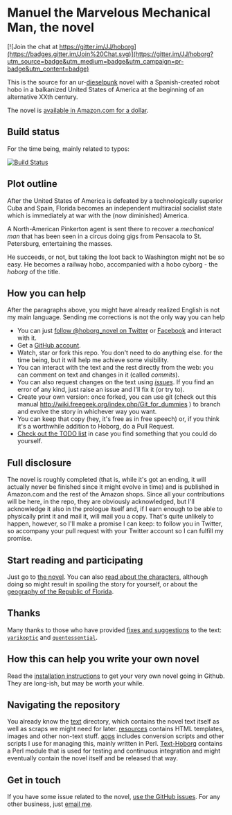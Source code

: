 Manuel the Marvelous Mechanical Man, the novel
======

[![Join the chat at https://gitter.im/JJ/hoborg](https://badges.gitter.im/Join%20Chat.svg)](https://gitter.im/JJ/hoborg?utm_source=badge&utm_medium=badge&utm_campaign=pr-badge&utm_content=badge)

This is the source for an ur-[dieselpunk](https://es.wikipedia.org/wiki/Dieselpunk) novel with a Spanish-created robot hobo in a balkanized
United States of America at the beginning of an alternative XXth century. 

The novel is [available in Amazon.com for a dollar](https://www.amazon.com/dp/B00ED084BK/ref=as_li_ss_til?tag=perltutobyjjmere&camp=0&creative=0&linkCode=as4&creativeASIN=B00ED084BK&adid=1HG3N2ZNW9C40MFDC9WP&). 

Build status
---------------

For the time being, mainly related to typos:

[![Build Status](https://travis-ci.org/JJ/hoborg.png)](https://travis-ci.org/JJ/hoborg)

Plot outline
---------------

After the United States of America is defeated by a technologically superior Cuba and
Spain, Florida becomes an independent multiracial socialist state
which is immediately at war with the (now diminished) America. 

A North-American Pinkerton agent is sent there to recover a
*mechanical man* that has been seen in a circus doing gigs from
Pensacola to St. Petersburg, entertaining the masses. 

He succeeds, or not, but taking the loot back to Washington might not be so easy. He becomes a
railway hobo, accompanied with a hobo cyborg - the *hoborg* of the title.

How you can help
-----------------------

After the paragraphs above, you might have already realized English is not my
main language. Sending me corrections  is not the only way you can help

* You can just
  [follow @hoborg_novel on Twitter](http://twitter.com/hoborg_novel)
  or [Facebook](https://www.facebook.com/ManuelTheMagnificent) and interact with it.
* Get a [GitHub account](http://github.com).
* Watch, star or fork this repo. You don't need to do anything else.
   for the time being, but it will help me achieve some visibility.
* You can interact with the text and the rest directly from the web:
  you can comment on text and changes in it (called *commits*).
* You can also request changes on the text using [*issues*](https://github.com/JJ/hoborg/issues). If you find
  an error of any kind, just raise an issue and I'll fix it (or try
  to).
* Create your own version: once forked, you can use git (check out
  this manual http://wiki.freegeek.org/index.php/Git_for_dummies ) to
  branch and evolve the story in whichever way you want.
* You can keep that copy (hey, it's free as in free speech) or, if you think
  it's a worthwhile addition to Hoborg, do a Pull Request.
* [Check out the TODO list](TODO.md) in case you find something that
  you could do yourself. 

Full disclosure
------------------

The novel is roughly completed (that is, while it's got an ending, it will
actually never be finished since it might evolve in time) and is
published in Amazon.com and the rest of the Amazon shops. Since all
your contributions will be here, in the repo, they are obviously
acknowledged, but I'll acknowledge it also in the prologue itself and,
if I earn enough to be able to physically print it and mail it, will
mail you a copy. That's quite unlikely to happen, however, so I'll
make a promise I can keep: to follow you in Twitter, so accompany your pull request with your Twitter account so I can fulfill my promise. 

Start reading and participating
---------------------------------------

Just go to [the novel](text/text.md). You can also
[read about the characters](text/characters.md), although doing so
might result in spoiling the story for yourself, or about the
[geography of the Republic of Florida](text/geography.md). 

Thanks
------

Many thanks to those who have provided
[fixes and suggestions](https://github.com/JJ/hoborg/pulls?q=is%3Apr+is%3Aclosed)
to the text: [`yarikoptic`](https://github.com/yarikoptic) and [`quentessential`](http://github.com/quentessential).

How this can help you write your own novel
-----------------------

Read the [installation instructions](INSTALL.md) to get your very own novel going in Github. They are long-ish, but may be worth your while. 

Navigating the repository
---------------------------------

You already know the [text](text/README.md) directory, which contains
the novel text itself as well as scraps we might need for
later. [resources](resources/README.md) contains HTML templates,
images and other non-text stuff. [apps](apps/README.md) includes
conversion scripts and other scripts I use for managing
this, mainly written in Perl. [Text-Hoborg](Text-Hoborg/README) contains a Perl module that is
used for testing and continuous integration and might eventually
contain the novel itself and be released that way. 

Get in touch
---------------

If you have some issue related to the novel, [use the GitHub
issues](https://github.com/JJ/hoborg/issues). For any other business, just
[email me](mailto:hoborg@merelo.net).
